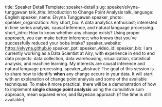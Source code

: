 title: Speaker Detail
Template: speaker-detail
slug: speaker/elvyna-tunggawan
talk_title: Introduction to Change Point Analysis
talk_language: English
speaker_name: Elvyna Tunggawan
speaker_photo: 
speaker_organization: Airy
short_bio: A data analytics enthusiast; interested in time series analysis, causal inference, and natural language processing.
short_intro: How to know whether any change exists? Using proper approach, you can make better inference; who knows that you've successfully reduced your boba intake?
speaker_website: https://elvyna.github.io
speaker_ppt: 
speaker_video_id: 
speaker_bio: I am currently working as a Data Scientist at Airy, with experience in end to end data projects: data collection, data warehousing, visualization, statistical analysis, and machine learning. My interests are causal inference and natural language processing.
speaker_abstract: The goal of this session is to share how to identify **when** any change occurs in your data. 
    It will start with an explanation of change point analysis and some of the available techniques. 
    To make it more practical, there will be a demonstration of how to implement **single change point analysis** using the cumulative sum approach, mean squared error, and Bayesian approach (if the time is still available). 
